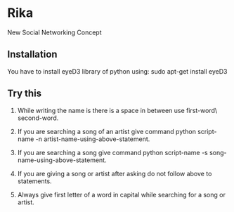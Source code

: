 # Rika
New Social Networking Concept
## Installation
You have to install eyeD3 library of python using:
	sudo apt-get install eyeD3
## Try this
1. While writing the name is there is a space in between use first-word\ second-word.

2. If you are searching a song of an artist give command python script-name -n artist-name-using-above-statement.

3. If you are searching a song give command python script-name -s song-name-using-above-statement.

4. If you are giving a song or artist after asking do not follow above to statements.

5. Always give first letter of a word in capital while searching for a song or artist.

